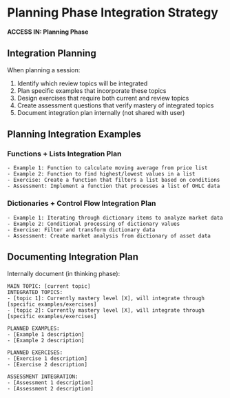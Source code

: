 # Planning Phase Integration Strategy
**ACCESS IN: Planning Phase**

## Integration Planning

When planning a session:
1. Identify which review topics will be integrated
2. Plan specific examples that incorporate these topics
3. Design exercises that require both current and review topics
4. Create assessment questions that verify mastery of integrated topics
5. Document integration plan internally (not shared with user)

## Planning Integration Examples

### Functions + Lists Integration Plan
```
- Example 1: Function to calculate moving average from price list
- Example 2: Function to find highest/lowest values in a list
- Exercise: Create a function that filters a list based on conditions
- Assessment: Implement a function that processes a list of OHLC data
```

### Dictionaries + Control Flow Integration Plan
```
- Example 1: Iterating through dictionary items to analyze market data
- Example 2: Conditional processing of dictionary values
- Exercise: Filter and transform dictionary data
- Assessment: Create market analysis from dictionary of asset data
```

## Documenting Integration Plan

Internally document (in thinking phase):
```
MAIN TOPIC: [current topic]
INTEGRATED TOPICS:
- [topic 1]: Currently mastery level [X], will integrate through [specific examples/exercises]
- [topic 2]: Currently mastery level [X], will integrate through [specific examples/exercises]

PLANNED EXAMPLES:
- [Example 1 description]
- [Example 2 description]

PLANNED EXERCISES:
- [Exercise 1 description]
- [Exercise 2 description]

ASSESSMENT INTEGRATION:
- [Assessment 1 description]
- [Assessment 2 description]
```